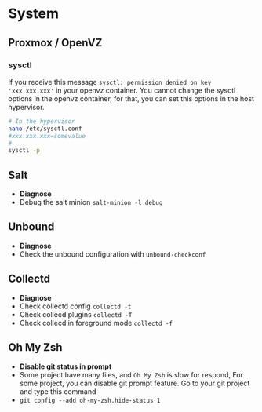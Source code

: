 # System

## Proxmox / OpenVZ

### sysctl

If you receive this message `sysctl: permission denied on key 'xxx.xxx.xxx'` in your openvz container. You cannot change the sysctl options in the openvz container, for that, you can set this options in the host hypervisor. 

```bash
# In the hypervisor
nano /etc/sysctl.conf
#xxx.xxx.xxx=somevalue
#
sysctl -p
```

## Salt

 * **Diagnose**
  * Debug the salt minion `salt-minion -l debug`

## Unbound

 * **Diagnose**
  * Check the unbound configuration with `unbound-checkconf`

## Collectd

 * **Diagnose**
  * Check collectd config `collectd -t`
  * Check collecd plugins `collectd -T`
  * Check collecd in foreground mode `collectd -f`

## Oh My Zsh

 * **Disable git status in prompt**
  * Some project have many files, and `Oh My Zsh` is slow for respond, For some project, you can disable git prompt feature. Go to your git project and type this command
   * `git config --add oh-my-zsh.hide-status 1`